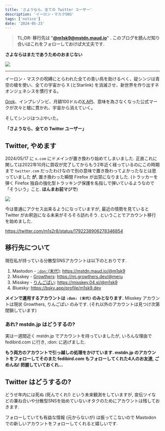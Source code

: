 ```yaml
---
title: 'さようなら、全ての Twitter ユーザー'
description: 'イーロン・マスクSNS'
tags: ['notice']
date: '2024-05-23'
---
```


> **TL;DR: 移行先は "[@m1sk9@mstdn.maud.io](https://mstdn.maud.io/@m1sk9)" . このブログを読んだ知り合いはこれをフォローしておけば大丈夫です.**

**さよならはまたであうためのおまじない**

![](/post-image/2024/f*ck-twitter/fuck-twitter-1.jpg)

---

イーロン・マスクの呪縛にとらわれた全ての青い鳥を助けるべく、碇シンジは青空の槍を使い、全ての宇宙から X (とStarlink) を消滅させ、新世界を作り出すネオンジェネシスを慣行する。

[Grok](https://x.ai/)、インプレゾンビ、月額100ドルの[X API](https://developer.x.com/en/products/twitter-api)、意味を為さなくなった公式マークが次々と槍に貫かれ、宇宙から消えていく。

そしてシンジはつぶやいた。

**「さようなら、全ての Twitter ユーザー」**

## Twitter, やめます

2024/05/17 に `x.com` にドメインが置き換わり始めてしまいました. 正直これに関しては2022年10月に買収が完了してからもう2年近く経っているのにこの時期まで `twitter.com` だったわけなので別の意味で置き換わってよかったなとは思っていました **が**, 置き換わった瞬間 Firefox が出禁になりました. (トラッカーを弾く Firefox 独自の強化型トラッキング保護を名指しで弾いているようなので「そういう」こと. **ほんまお前マジで**)

![](/post-image/2024/f*ck-twitter/fuck-twitter-2.jpg)

今は普通にアクセス出来るようになっていますが, 最近の情勢を見ていると Twitter がお釈迦になる未来がそろそろ訪れそう. ということでアカウント移行を始めました.

https://twitter.com/m1s2r8/status/1792238906278346854

## 移行先について

現在私が持っている分散型SNSアカウントは以下のとおりです.

1. Mastodon - [`:don:`(末代)](https://mstdn.maud.io): https://mstdn.maud.io/@m1sk9
2. Misskey - [Growthers](https://mi.growthers.dev): https://mi.growthers.dev/@meru
3. Misskey - [りんごぱい](https://misskey.04.si/): https://misskey.04.si/@m1sk9
4. Bluesky: https://bsky.app/profile/m1sk9.dev

**メインで運用するアカウントは `:don: (末代)` のみとなります.** Misskey アカウントは現状 Growthers, りんごぱい のみです. (それ以外のアカウントは見つけ次第閉鎖しています)

### あれ? mstdn.jp はどうするの?

実は一週間近く mstdn.jp でアカウントを持っていましたが, いろんな理由で fedibird.com に行き, :don: に逃げました.

**もう両方のアカウントで引っ越しの処理をかけています. mstdn.jp のアカウントをフォローしてそのまた fedibird.com もフォローしてくれた4人のお友達, ごめんね! 把握していておくれ...**

## Twitter はどうするの?

どうせ年内には死ぬ (死んでくれ!) という未来観測をしていますが, 宣伝ツイなどの兼ね合いや分散型SNSを始めていないオタクのためにアカウントは残しておきます.

フォローしていても有益な情報 (元からないが) は振ってこないので Mastodon での新しいアカウントをフォローしてくれると嬉しいです.
